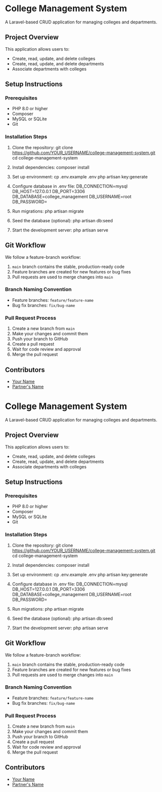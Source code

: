 # College Management System

A Laravel-based CRUD application for managing colleges and departments.

## Project Overview

This application allows users to:
- Create, read, update, and delete colleges
- Create, read, update, and delete departments
- Associate departments with colleges

## Setup Instructions

### Prerequisites
- PHP 8.0 or higher
- Composer
- MySQL or SQLite
- Git

### Installation Steps

1. Clone the repository:
git clone https://github.com/YOUR_USERNAME/college-management-system.git cd college-management-system

2. Install dependencies:
composer install

3. Set up environment:
cp .env.example .env php artisan key:generate

4. Configure database in .env file:
DB_CONNECTION=mysql DB_HOST=127.0.0.1 DB_PORT=3306 DB_DATABASE=college_management DB_USERNAME=root DB_PASSWORD=

5. Run migrations:
php artisan migrate

6. Seed the database (optional):
php artisan db:seed

7. Start the development server:
php artisan serve
## Git Workflow

We follow a feature-branch workflow:

1. `main` branch contains the stable, production-ready code
2. Feature branches are created for new features or bug fixes
3. Pull requests are used to merge changes into `main`

### Branch Naming Convention

- Feature branches: `feature/feature-name`
- Bug fix branches: `fix/bug-name`

### Pull Request Process

1. Create a new branch from `main`
2. Make your changes and commit them
3. Push your branch to GitHub
4. Create a pull request
5. Wait for code review and approval
6. Merge the pull request

## Contributors

- [Your Name](https://github.com/YOUR_USERNAME)
- [Partner's Name](https://github.com/PARTNER_USERNAME)
# College Management System

A Laravel-based CRUD application for managing colleges and departments.

## Project Overview

This application allows users to:
- Create, read, update, and delete colleges
- Create, read, update, and delete departments
- Associate departments with colleges

## Setup Instructions

### Prerequisites
- PHP 8.0 or higher
- Composer
- MySQL or SQLite
- Git

### Installation Steps

1. Clone the repository:
git clone https://github.com/YOUR_USERNAME/college-management-system.git cd college-management-system

2. Install dependencies:
composer install

3. Set up environment:
cp .env.example .env php artisan key:generate

4. Configure database in .env file:
DB_CONNECTION=mysql DB_HOST=127.0.0.1 DB_PORT=3306 DB_DATABASE=college_management DB_USERNAME=root DB_PASSWORD=

5. Run migrations:
php artisan migrate

6. Seed the database (optional):
php artisan db:seed

7. Start the development server:
php artisan serve
## Git Workflow

We follow a feature-branch workflow:

1. `main` branch contains the stable, production-ready code
2. Feature branches are created for new features or bug fixes
3. Pull requests are used to merge changes into `main`

### Branch Naming Convention

- Feature branches: `feature/feature-name`
- Bug fix branches: `fix/bug-name`

### Pull Request Process

1. Create a new branch from `main`
2. Make your changes and commit them
3. Push your branch to GitHub
4. Create a pull request
5. Wait for code review and approval
6. Merge the pull request

## Contributors

- [Your Name](https://github.com/YOUR_USERNAME)
- [Partner's Name](https://github.com/PARTNER_USERNAME)
